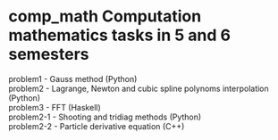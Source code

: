 # comp_math Computation mathematics tasks in 5 and 6 semesters
problem1 - Gauss method (Python)  
problem2 - Lagrange, Newton and cubic spline polynoms interpolation (Python)  
problem3 - FFT (Haskell)  
problem2-1 - Shooting and tridiag methods (Python)  
problem2-2 - Particle derivative equation (C++)  
